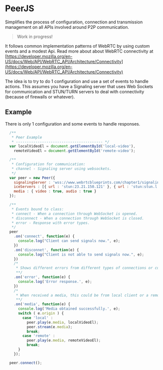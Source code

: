 # PeerJS
Simplifies the process of configuration, connection and transmission management on all APIs involved around P2P communication.

> Work in progress!

It follows common implementation patterns of WebRTC by using custom events and a modest Api. Read more about about WebRTC connectivity at [https://developer.mozilla.org/en-US/docs/Web/API/WebRTC_API/Architecture/Connectivity](https://developer.mozilla.org/en-US/docs/Web/API/WebRTC_API/Architecture/Connectivity)

The idea is to try to do 1 configuration and use a set of events to handle actions. This assumes you have a Signaling server that uses Web Sockets for communication and STUN/TURN servers to deal with connectivity (because of firewalls or whatever).

## Example
There is only 1 configuration and some events to handle responses.

```javascript
  /**
   * Peer Example
   * ---------------------------------------- */
  var localVideoEl = document.getElementById('local-video'),
    remoteVideoEl = document.getElementById('remote-video');

  /**
   * Configuration for communication:
   * channel - Signaling server using websockets.
   */
  var peer = new Peer({
    signalingServer : 'wss://www.webrtcblueprints.com/chapter1/signaling',
    iceServers : [{ url : 'stun:23.21.150.121' }, { url : 'stun:stun.l.google.com:19302' }],
    media : { video : true, audio : true }
  });

  /**
   * Events bound to class:
   * connect - When a connection through WebSocket is opened.
   * disconnect - When a connection through WebSocket is closed.
   * error - Response with error types.
   */
  peer
    .on('connect', function(e) {
      console.log("Client can send signals now.", e);
    })
    .on('disconnet', function(e) {
      console.log("Client is not able to send signals now.", e);
    })
    /* 
     * Shows different errors from different types of connections or custom.
     **/
    .on('error', function(e) {
      console.log('Error response.', e);
    })
    /* 
     * When received a media, this could be from local client or a remote peer.
     **/
    .on('media', function(e) {
      console.log('Media obtained successfully.', e);
      switch ( e.origin ) {
        case 'local' :
          peer.play(e.media, localVideoEl);
          peer.stream(e.media);
          break;
        case 'remote' :
          peer.play(e.media, remoteVideoEl);
          break;
      }
    });

  peer.connect();
```
